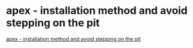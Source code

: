 # apex - installation method and avoid stepping on the pit
[apex - installation method and avoid stepping on the pit](https://aiwithcloud.com/2022/09/19/apex___installation_method_and_avoid_stepping_on_the_pit/)
